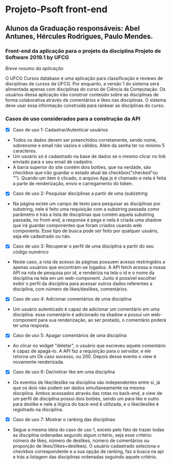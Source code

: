 # Projeto-Psoft front-end

## Alunos da Graduação responsáveis: Abel Antunes, Hércules Rodrigues, Paulo Mendes.

### Front-end da aplicação para o projeto da disciplina Projeto de Software 2019.1 by UFCG

_Breve resumo da aplicação_

O UFCG Cursos database é uma aplicação para classificação e reviews de disciplinas de cursos da UFCG. Por enquanto, a versão 1 do sistema será alimentada apenas com disciplinas do curso de Ciência da Computação. Os usuários dessa aplicação irão construir conteúdo sobre as disciplinas de forma colaborativa através de comentários e likes nas disciplinas. O sistema deve usar essa informação construída para rankear as disciplinas do curso.

### Casos de uso considerados para a construção da API

- [x] Caso de uso 1: Cadastrar/Autenticar usuários

* Todos os dados devem ser preenchidos corretamente, sendo nome, sobrenome e email não vazios e válidos. Além da senha ter no mínimo 5 caracteres.
* Um usuário só é cadastrado na base de dados se o mesmo clicar no link enviado para o seu email de cadastro.
* A barra superior do site contém dois botões, que na verdade, são checkbox que irão guardar o estado atual da checkbox("checked"ou ""). Quando um item é clicado, o arquivo App.js é chamado e nela é feita a parte de renderização, envio e carregamento do token.

- [x] Caso de uso 2: Pesquisar disciplinas a partir de uma (sub)string

* Na página existe um campo de texto para pesquisar as disciplinas por substring, nele é feito uma requisição com a substring passada como parâmetro e trás a lista de disciplinas que contém aquela substring passada, no front-end, a response é pega e nela é criada uma shadow que irá guardar componentes que foram criados usando web components. Esse tipo de busca pode ser feito por qualquer usuário, seja ele cadastrado ou não.

- [x] Caso de uso 3: Recuperar o perfil de uma disciplina a partir do seu código numérico

* Neste caso, a rota de acesso às páginas possuem acesso restringidos a apenas usuários que encontram-se logados. A API fetch acessa a nossa API na rota de pesquisa por id, e renderiza na tela o id e o nome da disciplina na tela em um web-component. Junto é possível escolher exibir o perfil da disciplina para acessar outros dados referentes a disciplina, com número de likes/deslikes, comentários.

- [x] Caso de uso 4: Adicionar comentários de uma disciplina

* Um usuário autenticado é capaz de adicionar um comentário em uma disciplina. esse comentário é adicionado na shadow e possui um web-component para sua renderização, ao ser postado, o comentário poderá ter uma resposta.

- [x] Caso de uso 5: Apagar comentários de uma disciplina

* Ao clicar no widget "deletar", o usuário que escreveu aquele comentário é capaz de apagá-lo. A API faz a requisição para o servidor, e ele retorna um Ok caso sucesso, ou 200. Depois desse evento o view é novamente  renderizada.

- [x] Caso de uso 6: Dar/retirar like em uma disciplina

* Os eventos de like/deslike na disciplina são independentes entre si, já que os dois não podem ser dados simultaneamente na mesma disciplina. Ambos acessados através das rotas no back-end, a view de um perfil de disciplina possui dois botões, sendo um para like e outro para deslike e nele a lógica do back-end é utilizada, e o like/deslike é registrado na disciplina. 

- [x] Caso de uso 7: Mostrar o ranking das disciplinas

* Segue a mesma ideia do caso de uso 1, exceto pelo fato de trazer todas as disciplina ordenadas segundo algum critério, seja esse critério: número de likes, número de deslikes, número de comentários ou proporção de likes/(likes+deslikes). O usuário cadastrado seleciona o checkbox correspondente e a sua opção de ranking, faz a busca na api e trás a listagem das disciplinas ordenadas seguindo aquele critério.
